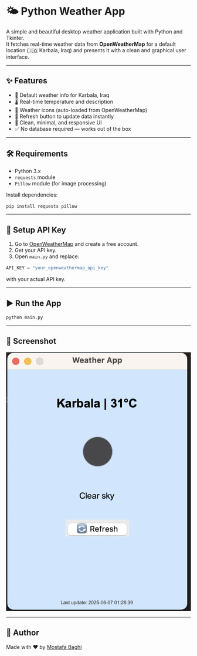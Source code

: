 
# 🌤️ Python Weather App

A simple and beautiful desktop weather application built with Python and Tkinter.  
It fetches real-time weather data from **OpenWeatherMap** for a default location (🇮🇶 Karbala, Iraq) and presents it with a clean and graphical user interface.

---

## ✨ Features

- 📍 Default weather info for Karbala, Iraq
- 🌡️ Real-time temperature and description
- 🌄 Weather icons (auto-loaded from OpenWeatherMap)
- 🔄 Refresh button to update data instantly
- 🎨 Clean, minimal, and responsive UI
- ✅ No database required — works out of the box

---

## 🛠️ Requirements

- Python 3.x
- `requests` module
- `Pillow` module (for image processing)

Install dependencies:

```bash
pip install requests pillow
```

---

## 🔑 Setup API Key

1. Go to [OpenWeatherMap](https://openweathermap.org/api) and create a free account.
2. Get your API key.
3. Open `main.py` and replace:

```python
API_KEY = "your_openweathermap_api_key"
```

with your actual API key.

---

## ▶️ Run the App

```bash
python main.py
```

---

## 📸 Screenshot

![App Screenshot](screenshot.png)

---

## 🙌 Author

Made with ❤️ by [Mostafa Baghi](https://github.com/mostafabaghi)